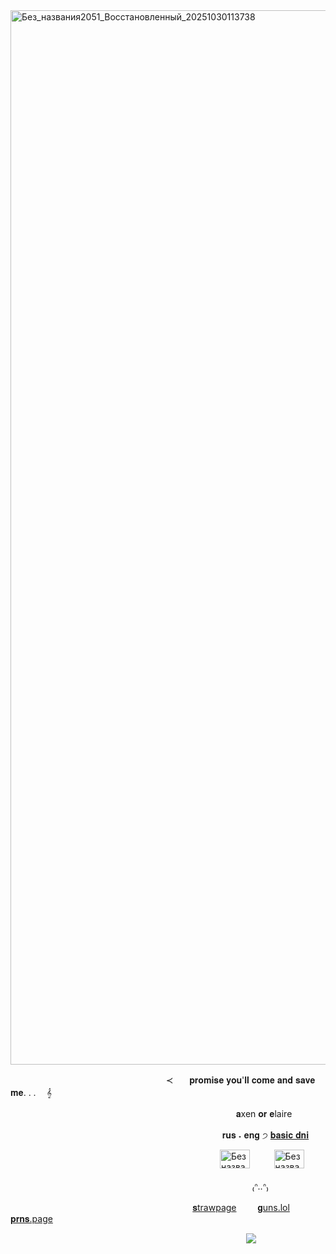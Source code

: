<img width="2854" height="1687" alt="Без_названия2051_Восстановленный_20251030113738" src="https://github.com/user-attachments/assets/662acf3d-9dfb-4268-8a7b-1d4c99066876" />

ㅤㅤㅤ ㅤㅤㅤㅤㅤㅤㅤㅤㅤㅤㅤㅤㅤㅤㅤㅤ≺ㅤㅤ𝐩𝐫𝐨𝐦𝐢𝐬𝐞 𝐲𝐨𝐮'𝐥𝐥 𝐜𝐨𝐦𝐞 𝐚𝐧𝐝 𝐬𝐚𝐯𝐞 𝐦𝐞. . .ㅤ 𝄞

ㅤㅤㅤㅤㅤㅤㅤㅤㅤㅤㅤㅤㅤㅤㅤㅤㅤㅤㅤㅤㅤㅤㅤㅤㅤㅤㅤㅤ𝐚xen 𝐨𝐫 𝐞laire

ㅤㅤㅤㅤㅤㅤㅤㅤㅤㅤㅤㅤㅤㅤㅤㅤㅤㅤㅤㅤㅤㅤㅤㅤㅤㅤ 𝐫𝐮𝐬 ˖ 𝐞𝐧𝐠 ੭ [𝐛𝐚𝐬𝐢𝐜 𝐝𝐧𝐢](https://dni-criteria.carrd.co/)

ㅤㅤㅤㅤㅤㅤㅤㅤㅤㅤㅤㅤㅤㅤㅤㅤㅤㅤㅤㅤㅤㅤㅤㅤㅤㅤ<img width="48" height="30" alt="Без названия2133_20251030104816" src="https://github.com/user-attachments/assets/f9f46308-a32b-44b3-8340-844cc4862e18" />ㅤㅤㅤ<img width="48" height="30" alt="Без названия2133_20251030104857" src="https://github.com/user-attachments/assets/4c7e22da-6746-4d7d-a045-c98af55baba7" />


ㅤㅤㅤㅤㅤㅤㅤㅤㅤㅤㅤㅤㅤㅤㅤㅤㅤㅤㅤㅤㅤㅤㅤㅤㅤㅤㅤㅤㅤㅤ₍ᐢ‥ᐢ₎

ㅤㅤㅤㅤㅤㅤㅤㅤㅤㅤㅤㅤㅤㅤ  ㅤㅤㅤㅤㅤㅤ  ㅤㅤ[𝐬trawpage](https://streetofdreams.straw.page/)ㅤ   ㅤ  [𝐠uns.lol](https://guns.lol/streetofdreams)ㅤ   ㅤ  [𝐩𝐫𝐧𝐬.page](https://en.pronouns.page/@infinitymusic)

ㅤㅤㅤㅤㅤㅤㅤㅤㅤㅤㅤㅤㅤㅤㅤㅤㅤㅤㅤㅤㅤㅤㅤㅤㅤㅤㅤㅤㅤ ![](https://komarev.com/ghpvc/?username=infinitymusic&style=for-the-badge&color=c47666&label=౨ৎ)


